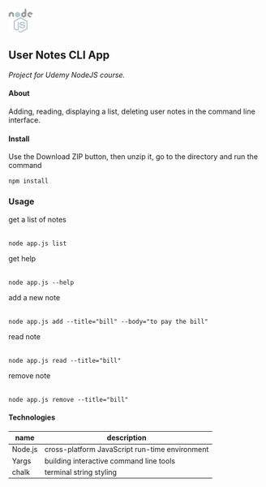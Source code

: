 ![Node.js ](https://github.com/ermondel/tsttmp/blob/master/files/icons48b/Nodejs48v2.png)

## User Notes CLI App

_Project for Udemy NodeJS course._

#### About

Adding, reading, displaying a list, deleting user notes in the command line interface.

#### Install

Use the Download ZIP button, then unzip it, go to the directory and run the command

```
npm install
```

### Usage

get a list of notes

```

node app.js list

```

get help

```

node app.js --help

```

add a new note

```

node app.js add --title="bill" --body="to pay the bill"

```

read note

```

node app.js read --title="bill"

```

remove note

```

node app.js remove --title="bill"

```

#### Technologies

| name    | description                                    |
| ------- | ---------------------------------------------- |
| Node.js | cross-platform JavaScript run-time environment |
| Yargs   | building interactive command line tools        |
| chalk   | terminal string styling                        |
